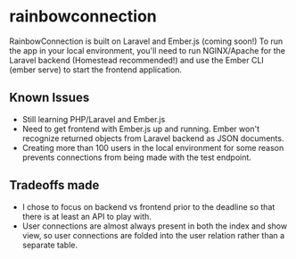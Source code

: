 # rainbowconnection

RainbowConnection is built on Laravel and Ember.js (coming soon!) To run the app in your local environment, you'll need to run NGINX/Apache for the Laravel backend (Homestead recommended!) and use the Ember CLI (ember serve) to start the frontend application.

## Known Issues
* Still learning PHP/Laravel and Ember.js
* Need to get frontend with Ember.js up and running. Ember won't recognize returned objects from Laravel backend as JSON documents.
* Creating more than 100 users in the local environment for some reason prevents connections from being made with the test endpoint.

## Tradeoffs made
* I chose to focus on backend vs frontend prior to the deadline so that there is at least an API to play with.
* User connections are almost always present in both the index and show view, so user connections are folded into the user relation rather than a separate table.
